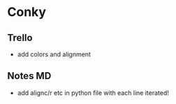 # Conky
## Trello
- add colors and alignment
## Notes MD
- add alignc/r etc in python file with each line iterated!
